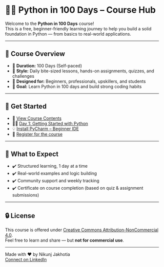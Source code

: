 # 👨‍💻 Python in 100 Days – Course Hub

Welcome to the **Python in 100 Days** course!  
This is a free, beginner-friendly learning journey to help you build a solid foundation in Python — from basics to real-world applications.

---

## 📝 Course Overview

- 📆 **Duration:** 100 Days (Self-paced)
- 🧠 **Style:** Daily bite-sized lessons, hands-on assignments, quizzes, and challenges
- 💼 **Designed for:** Beginners, professionals, upskillers, and students
- 🎯 **Goal:** Learn Python in 100 days and build strong coding habits

---

## 🚀 Get Started

- 📘 [View Course Contents](CourseContents.md)
- 🧑‍💻 [Day 1: Getting Started with Python](/Day01/lesson.md)
- 💡 [Install PyCharm – Beginner IDE](/Day01/Pycharm/pycharm.md)
- 📝 [Register for the course](https://forms.gle/7WsiAnV7CX6vTk1KA)

---

## 🧭 What to Expect

- ✔️ Structured learning, 1 day at a time
- ✔️ Real-world examples and logic building
- ✔️ Community support and weekly tracking
- ✔️ Certificate on course completion (based on quiz & assignment submissions)

---

## 🔒 License

This course is offered under [Creative Commons Attribution-NonCommercial 4.0](LICENSE.md).  
Feel free to learn and share — but **not for commercial use**.

---

Made with ❤️ by Nikunj Jakhotia  
[Connect on LinkedIn](https://www.linkedin.com/in/nikunjjakhotia/)

